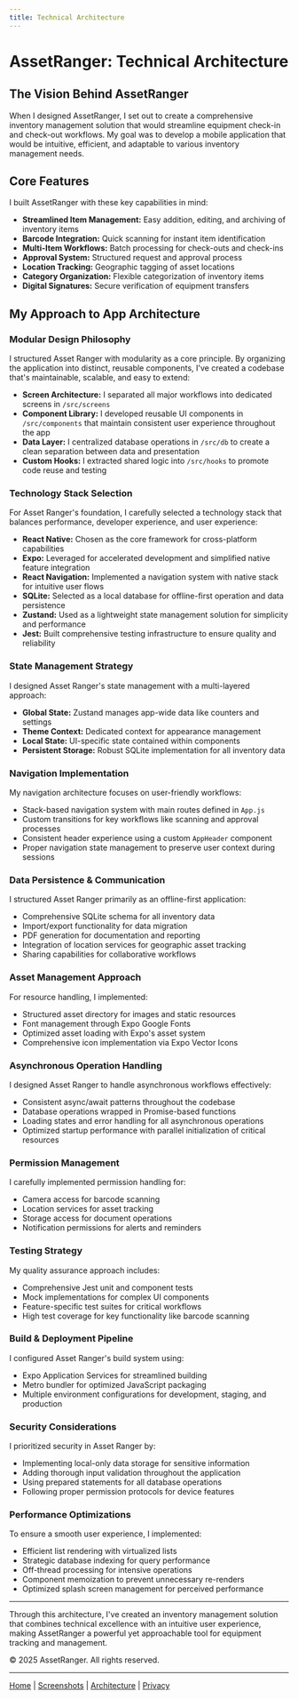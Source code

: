 ```yaml
---
title: Technical Architecture
---
```


# AssetRanger: Technical Architecture

## The Vision Behind AssetRanger

When I designed AssetRanger, I set out to create a comprehensive inventory management solution that would streamline equipment check-in and check-out workflows. My goal was to develop a mobile application that would be intuitive, efficient, and adaptable to various inventory management needs.

## Core Features

I built AssetRanger with these key capabilities in mind:

- **Streamlined Item Management:** Easy addition, editing, and archiving of inventory items  
- **Barcode Integration:** Quick scanning for instant item identification  
- **Multi-Item Workflows:** Batch processing for check-outs and check-ins  
- **Approval System:** Structured request and approval process  
- **Location Tracking:** Geographic tagging of asset locations  
- **Category Organization:** Flexible categorization of inventory items  
- **Digital Signatures:** Secure verification of equipment transfers  

## My Approach to App Architecture

### Modular Design Philosophy

I structured Asset Ranger with modularity as a core principle. By organizing the application into distinct, reusable components, I've created a codebase that's maintainable, scalable, and easy to extend:

- **Screen Architecture:** I separated all major workflows into dedicated screens in `/src/screens`  
- **Component Library:** I developed reusable UI components in `/src/components` that maintain consistent user experience throughout the app  
- **Data Layer:** I centralized database operations in `/src/db` to create a clean separation between data and presentation  
- **Custom Hooks:** I extracted shared logic into `/src/hooks` to promote code reuse and testing  

### Technology Stack Selection

For Asset Ranger's foundation, I carefully selected a technology stack that balances performance, developer experience, and user experience:

- **React Native:** Chosen as the core framework for cross-platform capabilities  
- **Expo:** Leveraged for accelerated development and simplified native feature integration  
- **React Navigation:** Implemented a navigation system with native stack for intuitive user flows  
- **SQLite:** Selected as a local database for offline-first operation and data persistence  
- **Zustand:** Used as a lightweight state management solution for simplicity and performance  
- **Jest:** Built comprehensive testing infrastructure to ensure quality and reliability  

### State Management Strategy

I designed Asset Ranger's state management with a multi-layered approach:

- **Global State:** Zustand manages app-wide data like counters and settings  
- **Theme Context:** Dedicated context for appearance management  
- **Local State:** UI-specific state contained within components  
- **Persistent Storage:** Robust SQLite implementation for all inventory data  

### Navigation Implementation

My navigation architecture focuses on user-friendly workflows:

- Stack-based navigation system with main routes defined in `App.js`  
- Custom transitions for key workflows like scanning and approval processes  
- Consistent header experience using a custom `AppHeader` component  
- Proper navigation state management to preserve user context during sessions  

### Data Persistence & Communication

I structured Asset Ranger primarily as an offline-first application:

- Comprehensive SQLite schema for all inventory data  
- Import/export functionality for data migration  
- PDF generation for documentation and reporting  
- Integration of location services for geographic asset tracking  
- Sharing capabilities for collaborative workflows  

### Asset Management Approach

For resource handling, I implemented:

- Structured asset directory for images and static resources  
- Font management through Expo Google Fonts  
- Optimized asset loading with Expo's asset system  
- Comprehensive icon implementation via Expo Vector Icons  

### Asynchronous Operation Handling

I designed Asset Ranger to handle asynchronous workflows effectively:

- Consistent async/await patterns throughout the codebase  
- Database operations wrapped in Promise-based functions  
- Loading states and error handling for all asynchronous operations  
- Optimized startup performance with parallel initialization of critical resources  

### Permission Management

I carefully implemented permission handling for:

- Camera access for barcode scanning  
- Location services for asset tracking  
- Storage access for document operations  
- Notification permissions for alerts and reminders  

### Testing Strategy

My quality assurance approach includes:

- Comprehensive Jest unit and component tests  
- Mock implementations for complex UI components  
- Feature-specific test suites for critical workflows  
- High test coverage for key functionality like barcode scanning  

### Build & Deployment Pipeline

I configured Asset Ranger's build system using:

- Expo Application Services for streamlined building  
- Metro bundler for optimized JavaScript packaging  
- Multiple environment configurations for development, staging, and production  

### Security Considerations

I prioritized security in Asset Ranger by:

- Implementing local-only data storage for sensitive information  
- Adding thorough input validation throughout the application  
- Using prepared statements for all database operations  
- Following proper permission protocols for device features  

### Performance Optimizations

To ensure a smooth user experience, I implemented:

- Efficient list rendering with virtualized lists  
- Strategic database indexing for query performance  
- Off-thread processing for intensive operations  
- Component memoization to prevent unnecessary re-renders  
- Optimized splash screen management for perceived performance  

---

Through this architecture, I've created an inventory management solution that combines technical excellence with an intuitive user experience, making AssetRanger a powerful yet approachable tool for equipment tracking and management.

© 2025 AssetRanger. All rights reserved.

---

[Home](index.md) | [Screenshots](screenshots.md) | [Architecture](architecture.md) | [Privacy](privacy.md)
